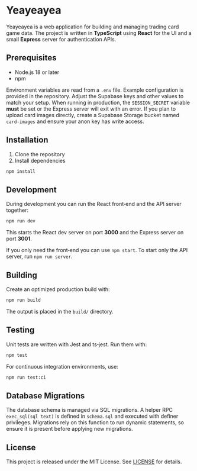 # Yeayeayea


Yeayeayea is a web application for building and managing trading card game data. The project is written in **TypeScript** using **React** for the UI and a small **Express** server for authentication APIs.

## Prerequisites

- Node.js 18 or later
- npm

Environment variables are read from a `.env` file. Example configuration is provided in the repository. Adjust the Supabase keys and other values to match your setup. When running in production, the `SESSION_SECRET` variable **must** be set or the Express server will exit with an error.
If you plan to upload card images directly, create a Supabase Storage bucket named `card-images` and ensure your anon key has write access.


## Installation

1. Clone the repository
2. Install dependencies

```bash
npm install
```

## Development

During development you can run the React front‑end and the API server together:

```bash
npm run dev
```

This starts the React dev server on port **3000** and the Express server on port **3001**.

If you only need the front‑end you can use `npm start`. To start only the API server, run `npm run server`.

## Building

Create an optimized production build with:

```bash
npm run build
```

The output is placed in the `build/` directory.

## Testing

Unit tests are written with Jest and ts‑jest. Run them with:

```bash
npm test
```

For continuous integration environments, use:

```bash
npm run test:ci
```

## Database Migrations

The database schema is managed via SQL migrations. A helper RPC
`exec_sql(sql text)` is defined in `schema.sql` and executed with definer
privileges. Migrations rely on this function to run dynamic statements, so
ensure it is present before applying new migrations.

## License

This project is released under the MIT License. See [LICENSE](LICENSE) for details.


